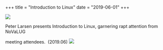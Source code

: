 +++
title = "Introduction to Linux"
date = "2019-06-01"
+++

![](/pics/mtg.2019.06.linux.intro.jpg)

<!-- more -->

Peter Larsen presents Introduction to Linux,
garnering rapt attention from NoVaLUG


meeting attendees.  (2019.06)
![](/pics/intro.linux.penguin.png)








